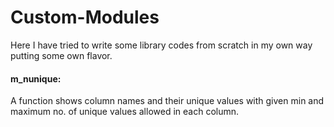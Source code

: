 # Custom-Modules
Here I have tried to write some library codes from scratch in my own way putting some own flavor.

#### m_nunique: 
A function shows column names and their unique values with given min and maximum no. of unique values allowed in each column.

